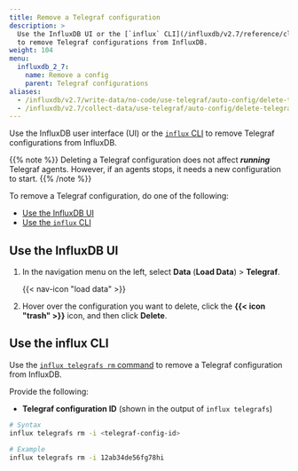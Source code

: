 ```yaml
---
title: Remove a Telegraf configuration
description: >
  Use the InfluxDB UI or the [`influx` CLI](/influxdb/v2.7/reference/cli/influx/)
  to remove Telegraf configurations from InfluxDB.
weight: 104
menu:
  influxdb_2_7:
    name: Remove a config
    parent: Telegraf configurations
aliases:
  - /influxdb/v2.7/write-data/no-code/use-telegraf/auto-config/delete-telegraf-config/
  - /influxdb/v2.7/collect-data/use-telegraf/auto-config/delete-telegraf-config
---
```


Use the InfluxDB user interface (UI) or the [`influx` CLI](/influxdb/v2.7/reference/cli/influx/)
to remove Telegraf configurations from InfluxDB.

{{% note %}}
Deleting a Telegraf configuration does not affect _**running**_ Telegraf agents.
However, if an agents stops, it needs a new configuration to start.
{{% /note %}}

To remove a Telegraf configuration, do one of the following:

- [Use the InfluxDB UI](#use-the-influxdb-ui)
- [Use the `influx` CLI](#use-the-influx-cli)

## Use the InfluxDB UI

1. In the navigation menu on the left, select **Data** (**Load Data**) > **Telegraf**.

    {{< nav-icon "load data" >}}

2. Hover over the configuration you want to delete, click the **{{< icon "trash" >}}**
   icon, and then click **Delete**.


## Use the influx CLI
Use the [`influx telegrafs rm` command](/influxdb/v2.7/reference/cli/influx/telegrafs/rm/)
to remove a Telegraf configuration from InfluxDB.

Provide the following:

- **Telegraf configuration ID** (shown in the output of `influx telegrafs`)

```sh
# Syntax
influx telegrafs rm -i <telegraf-config-id>

# Example
influx telegrafs rm -i 12ab34de56fg78hi
```
